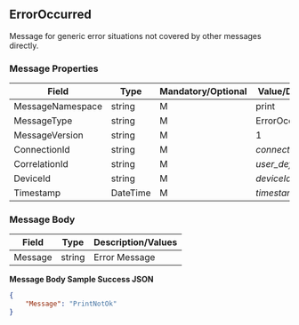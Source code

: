 ## ErrorOccurred

Message for generic error situations not covered by other messages directly.

### Message Properties

| Field | Type | Mandatory/Optional | Value/Description |
|--|--|--|--|
| MessageNamespace    | string | M | print                    |
| MessageType         | string | M | ErrorOccurred|
| MessageVersion      | string | M | 1                       |
| ConnectionId        | string | M | *connectionId*        |
| CorrelationId       | string | M | *user_defined_string* |
| DeviceId            | string | M | *deviceId*            |
| Timestamp           | DateTime | M | *timestamp*|

### Message Body

| Field        | Type                     | Description/Values                      |
|--------------|--------------------------|-----------------------------------------|
| Message| string| Error Message  |    

**Message Body Sample Success JSON**
```JSON 
{
    "Message": "PrintNotOk"
}
```